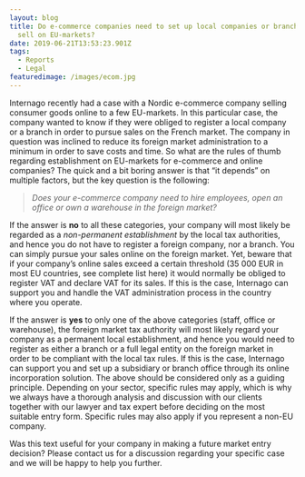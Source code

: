 ```yaml
---
layout: blog
title: Do e-commerce companies need to set up local companies or branches to
  sell on EU-markets?
date: 2019-06-21T13:53:23.901Z
tags:
  - Reports
  - Legal
featuredimage: /images/ecom.jpg
---
```

Internago recently had a case with a Nordic e-commerce company selling consumer goods online to a few EU-markets. In this particular case, the company wanted to know if they were obliged to register a local company or a branch in order to pursue sales on the French market. The company in question was inclined to reduce its foreign market administration to a minimum in order to save costs and time. So what are the rules of thumb regarding establishment on EU-markets for e-commerce and online companies? The quick and a bit boring answer is that “it depends” on multiple factors, but the key question is the following:


> *Does your e-commerce company need to hire employees, open an office or own a warehouse in the foreign market?*


If the answer is **no** to all these categories, your company will most likely be regarded as a *non-permanent establishment* by the local tax authorities, and hence you do not have to register a foreign company, nor a branch. You can simply pursue your sales online on the foreign market. Yet, beware that if your company’s online sales exceed a certain threshold (35 000 EUR in most EU countries, see complete list here) it would normally be obliged to register VAT and declare VAT for its sales. If this is the case, Internago can support you and handle the VAT administration process in the country where you operate. 

If the answer is **yes** to only one of the above categories (staff, office or warehouse), the foreign market tax authority will most likely regard your company as a permanent local establishment, and hence you would need to register as either a branch or a full legal entity on the foreign market in order to be compliant with the local tax rules. If this is the case, Internago can support you and set up a subsidiary or branch office through its online incorporation solution. The above should be considered only as a guiding principle. Depending on your sector, specific rules may apply, which is why we always have a thorough analysis and discussion with our clients together with our lawyer and tax expert before deciding on the most suitable entry form. Specific rules may also apply if you represent a non-EU company. 

Was this text useful for your company in making a future market entry decision? Please contact us for a discussion regarding your specific case and we will be happy to help you further.  